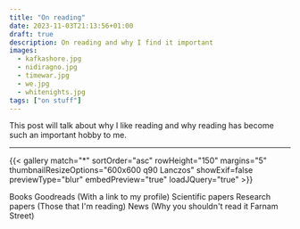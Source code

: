 ```yaml
---
title: "On reading"
date: 2023-11-03T21:13:56+01:00
draft: true
description: On reading and why I find it important
images:
  - kafkashore.jpg
  - nidiragno.jpg
  - timewar.jpg
  - we.jpg
  - whitenights.jpg
tags: ["on stuff"]
---
```


This post will talk about why I like reading and why reading has become such an important hobby to me.

---

{{< gallery match="*" sortOrder="asc" rowHeight="150" margins="5" thumbnailResizeOptions="600x600 q90 Lanczos" showExif=false previewType="blur" embedPreview="true" loadJQuery="true" >}}

Books
Goodreads (With a link to my profile)
Scientific papers
Research papers (Those that I'm reading)
News (Why you shouldn't read it Farnam Street)
